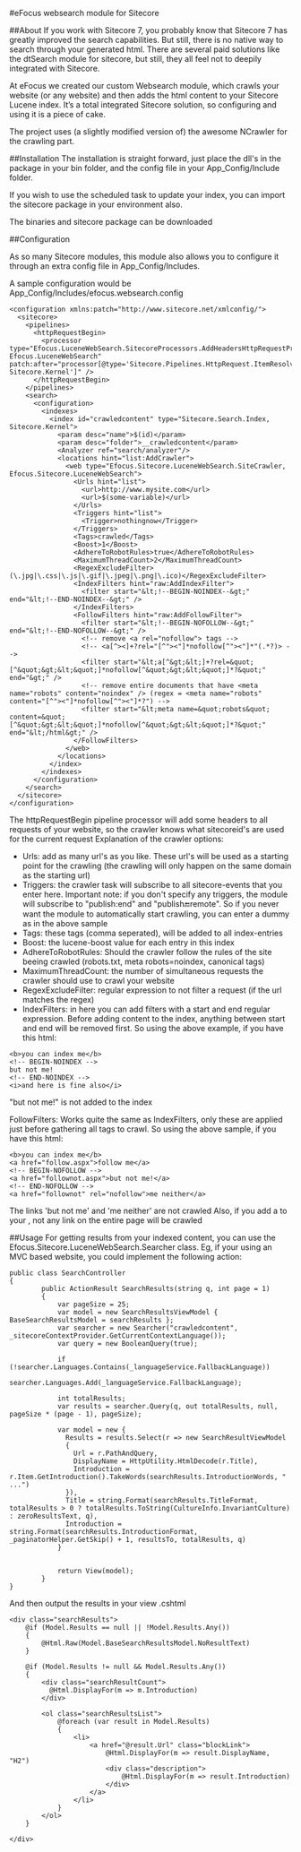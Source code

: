 #eFocus websearch module for Sitecore

##About
If you work with Sitecore 7, you probably know that Sitecore 7 has greatly improved the search capabilities. But still, there is no native way to search through your generated html. There are several paid solutions like the dtSearch module for sitecore, but still, they all feel not to deepily integrated with Sitecore.

At eFocus we created our custom Websearch module, which crawls your website (or any website) and then adds the html content to your Sitecore Lucene index. It’s a total integrated Sitecore solution, so configuring and using it is a piece of cake.

The project uses (a slightly modified version of) the awesome NCrawler for the crawling part.

##Installation
The installation is straight forward, just place the dll's in the package in your bin folder, and the config file in your App_Config/Include folder.

If you wish to use the scheduled task to update your index, you can import the sitecore package in your environment also.

The binaries and sitecore package can be downloaded

##Configuration

As so many Sitecore modules, this module also allows you to configure it through an extra config file in App_Config/Includes.

A sample configuration would be App_Config/Includes/efocus.websearch.config
```
<configuration xmlns:patch="http://www.sitecore.net/xmlconfig/">
  <sitecore>
    <pipelines>
      <httpRequestBegin>
        <processor type="Efocus.LuceneWebSearch.SitecoreProcessors.AddHeadersHttpRequestProcessor, Efocus.LuceneWebSearch" patch:after="processor[@type='Sitecore.Pipelines.HttpRequest.ItemResolver, Sitecore.Kernel']" />
      </httpRequestBegin>
    </pipelines>
    <search>
      <configuration>
        <indexes>
          <index id="crawledcontent" type="Sitecore.Search.Index, Sitecore.Kernel">
            <param desc="name">$(id)</param>
            <param desc="folder">__crawledcontent</param>
            <Analyzer ref="search/analyzer"/>
            <locations hint="list:AddCrawler">
              <web type="Efocus.Sitecore.LuceneWebSearch.SiteCrawler, Efocus.Sitecore.LuceneWebSearch">
                <Urls hint="list">
                  <url>http://www.mysite.com</url>
                  <url>$(some-variable)</url>
                </Urls>
                <Triggers hint="list">
                  <Trigger>nothingnow</Trigger>
                </Triggers>
                <Tags>crawled</Tags>
                <Boost>1</Boost>
                <AdhereToRobotRules>true</AdhereToRobotRules>
                <MaximumThreadCount>2</MaximumThreadCount>
                <RegexExcludeFilter>(\.jpg|\.css|\.js|\.gif|\.jpeg|\.png|\.ico)</RegexExcludeFilter>
                <IndexFilters hint="raw:AddIndexFilter">
                  <filter start="&lt;!--BEGIN-NOINDEX--&gt;" end="&lt;!--END-NOINDEX--&gt;" />
                </IndexFilters>
                <FollowFilters hint="raw:AddFollowFilter">
                  <filter start="&lt;!--BEGIN-NOFOLLOW--&gt;" end="&lt;!--END-NOFOLLOW--&gt;" />
                  <!-- remove <a rel="nofollow"> tags -->
                  <!-- <a[^><]+?rel="[^"><"]*nofollow[^"><"]*"(.*?)> -->
                  <filter start="&lt;a[^&gt;&lt;]+?rel=&quot;[^&quot;&gt;&lt;&quot;]*nofollow[^&quot;&gt;&lt;&quot;]*?&quot;" end="&gt;" />
                  <!-- remove entire documents that have <meta name="robots" content="noindex" /> (regex = <meta name="robots" content="[^"><"]*nofollow[^"><"]*?") -->
                  <filter start="&lt;meta name=&quot;robots&quot; content=&quot;[^&quot;&gt;&lt;&quot;]*nofollow[^&quot;&gt;&lt;&quot;]*?&quot;" end="&lt;/html&gt;" />
                </FollowFilters>
              </web>
            </locations>
          </index>
        </indexes>
      </configuration>
    </search>
  </sitecore>
</configuration>
```
The httpRequestBegin pipeline processor will add some headers to all requests of your website, so the crawler knows what sitecoreid's are used for the current request
Explanation of the crawler options:
* Urls: add as many url's as you like. These url's will be used as a starting point for the crawling (the crawling will only happen on the same domain as the starting url)
* Triggers: the crawler task will subscribe to all sitecore-events that you enter here. Important note: if you don't specify any triggers, the module will subscribe to "publish:end" and "publish:end:remote". So if you never want the module to automatically start crawling, you can enter a dummy as in the above sample
* Tags: these tags (comma seperated), will be added to all index-entries
* Boost: the lucene-boost value for each entry in this index
* AdhereToRobotRules: Should the crawler follow the rules of the site beeing crawled (robots.txt, meta robots=noindex, canonical tags)
* MaximumThreadCount: the number of simultaneous requests the crawler should use to crawl your website
* RegexExcludeFilter: regular expression to not filter a request (if the url matches the regex)
* IndexFilters: in here you can add filters with a start and end regular expression. Before adding content to the index, anything between start and end will be removed first. So using the above example, if you have this html:
```
<b>you can index me</b>
<!-- BEGIN-NOINDEX -->
but not me!
<!-- END-NOINDEX -->
<i>and here is fine also</i>
```
"but not me!" is not added to the index

FollowFilters: Works quite the same as IndexFilters, only these are applied just before gathering all <a> tags to crawl. So using the above sample, if you have this html:
```
<b>you can index me</b>
<a href="follow.aspx">follow me</a>
<!-- BEGIN-NOFOLLOW -->
<a href="follownot.aspx">but not me!</a>
<!-- END-NOFOLLOW -->
<a href="follownot" rel="nofollow">me neither</a>
```
The links 'but not me' and 'me neither' are not crawled
Also, if you add a <meta name="robots" content="nofollow" /> to your <head> , not any link on the entire page will be crawled 

##Usage
For getting results from your indexed content, you can use the Efocus.Sitecore.LuceneWebSearch.Searcher class.
Eg, if your using an MVC based website, you could implement the following action:
```
public class SearchController
{
        public ActionResult SearchResults(string q, int page = 1)
        {
            var pageSize = 25;
            var model = new SearchResultsViewModel { BaseSearchResultsModel = searchResults };
            var searcher = new Searcher("crawledcontent", _sitecoreContextProvider.GetCurrentContextLanguage());
            var query = new BooleanQuery(true);

            if (!searcher.Languages.Contains(_languageService.FallbackLanguage))
                searcher.Languages.Add(_languageService.FallbackLanguage);

            int totalResults;
            var results = searcher.Query(q, out totalResults, null, pageSize * (page - 1), pageSize);

            var model = new {
              Results = results.Select(r => new SearchResultViewModel
              {
                Url = r.PathAndQuery,
                DisplayName = HttpUtility.HtmlDecode(r.Title),
                Introduction = r.Item.GetIntroduction().TakeWords(searchResults.IntroductionWords, " ...")
              }),
              Title = string.Format(searchResults.TitleFormat, totalResults > 0 ? totalResults.ToString(CultureInfo.InvariantCulture) : zeroResultsText, q),
              Introduction = string.Format(searchResults.IntroductionFormat, _paginatorHelper.GetSkip() + 1, resultsTo, totalResults, q)
            }


            return View(model);
        }
}
```

And then output the results in your view .cshtml
```
<div class="searchResults">
    @if (Model.Results == null || !Model.Results.Any())
    {
        @Html.Raw(Model.BaseSearchResultsModel.NoResultText)
    }

    @if (Model.Results != null && Model.Results.Any())
    {
        <div class="searchResultCount">
          @Html.DisplayFor(m => m.Introduction)
        </div>
              
        <ol class="searchResultsList">
            @foreach (var result in Model.Results)
            {
                <li>
                    <a href="@result.Url" class="blockLink">
                        @Html.DisplayFor(m => result.DisplayName, "H2")
                        <div class="description">
                            @Html.DisplayFor(m => result.Introduction)
                        </div>
                    </a>
                </li>
            }
        </ol>
    }
             
</div>
```
